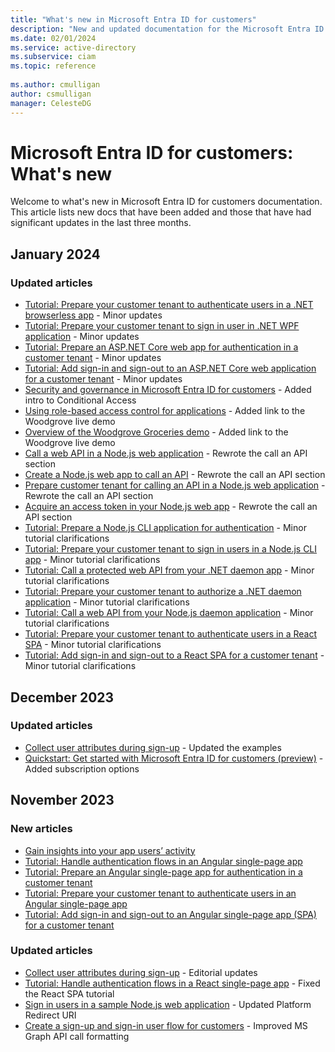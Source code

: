 ```yaml
---
title: "What's new in Microsoft Entra ID for customers"
description: "New and updated documentation for the Microsoft Entra ID for customers documentation."
ms.date: 02/01/2024
ms.service: active-directory
ms.subservice: ciam
ms.topic: reference
 
ms.author: cmulligan
author: csmulligan
manager: CelesteDG
---
```


# Microsoft Entra ID for customers: What's new

Welcome to what's new in Microsoft Entra ID for customers documentation. This article lists new docs that have been added and those that have had significant updates in the last three months. 

## January 2024

### Updated articles

- [Tutorial: Prepare your customer tenant to authenticate users in a .NET browserless app](tutorial-browserless-app-dotnet-sign-in-prepare-tenant.md) - Minor updates
- [Tutorial: Prepare your customer tenant to sign in user in .NET WPF application](tutorial-desktop-wpf-dotnet-sign-in-prepare-tenant.md) - Minor updates
- [Tutorial: Prepare an ASP.NET Core web app for authentication in a customer tenant](tutorial-web-app-dotnet-sign-in-prepare-app.md) - Minor updates
- [Tutorial: Add sign-in and sign-out to an ASP.NET Core web application for a customer tenant](tutorial-web-app-dotnet-sign-in-sign-out.md) - Minor updates
- [Security and governance in Microsoft Entra ID for customers](concept-security-customers.md) - Added intro to Conditional Access
- [Using role-based access control for applications](how-to-use-app-roles-customers.md) - Added link to the Woodgrove live demo
- [Overview of the Woodgrove Groceries demo](overview-solutions-customers.md) - Added link to the Woodgrove live demo
- [Call a web API in a Node.js web application](how-to-web-app-node-sign-in-call-api-call-api.md) - Rewrote the call an API section
- [Create a Node.js web app to call an API](how-to-web-app-node-sign-in-call-api-prepare-app.md) - Rewrote the call an API section
- [Prepare customer tenant for calling an API in a Node.js web application](how-to-web-app-node-sign-in-call-api-prepare-tenant.md) - Rewrote the call an API section
- [Acquire an access token in your Node.js web app](how-to-web-app-node-sign-in-call-api-sign-in-acquire-access-token.md) - Rewrote the call an API section
- [Tutorial: Prepare a Node.js CLI application for authentication](tutorial-cli-app-node-sign-in-prepare-app.md) - Minor tutorial clarifications
- [Tutorial: Prepare your customer tenant to sign in users in a Node.js CLI app](tutorial-cli-app-node-sign-in-prepare-tenant.md) - Minor tutorial clarifications
- [Tutorial: Call a protected web API from your .NET daemon app](tutorial-daemon-dotnet-call-api-build-app.md) - Minor tutorial clarifications
- [Tutorial: Prepare your customer tenant to authorize a .NET daemon application](tutorial-daemon-dotnet-call-api-prepare-tenant.md) - Minor tutorial clarifications
- [Tutorial: Call a web API from your Node.js daemon application](tutorial-daemon-node-call-api-build-app.md) - Minor tutorial clarifications
- [Tutorial: Prepare your customer tenant to authenticate users in a React SPA](tutorial-single-page-app-react-sign-in-prepare-tenant.md) - Minor tutorial clarifications
- [Tutorial: Add sign-in and sign-out to a React SPA for a customer tenant](tutorial-single-page-app-react-sign-in-sign-out.md) - Minor tutorial clarifications

## December 2023

### Updated articles

- [Collect user attributes during sign-up](how-to-define-custom-attributes.md) - Updated the examples
- [Quickstart: Get started with Microsoft Entra ID for customers (preview)](quickstart-trial-setup.md) - Added subscription options

## November 2023

### New articles

- [Gain insights into your app users’ activity](how-to-user-insights.md)
- [Tutorial: Handle authentication flows in an Angular single-page app](tutorial-single-page-app-angular-sign-in-configure-authentication.md)
- [Tutorial: Prepare an Angular single-page app for authentication in a customer tenant](tutorial-single-page-app-angular-sign-in-prepare-app.md)
- [Tutorial: Prepare your customer tenant to authenticate users in an Angular single-page app](tutorial-single-page-app-angular-sign-in-prepare-tenant.md)
- [Tutorial: Add sign-in and sign-out to an Angular single-page app (SPA) for a customer tenant](tutorial-single-page-app-angular-sign-in-sign-out.md)

### Updated articles

- [Collect user attributes during sign-up](how-to-define-custom-attributes.md) - Editorial updates
- [Tutorial: Handle authentication flows in a React single-page app](tutorial-single-page-app-react-sign-in-configure-authentication.md) - Fixed the React SPA tutorial
- [Sign in users in a sample Node.js web application](sample-web-app-node-sign-in.md) - Updated Platform Redirect URI
- [Create a sign-up and sign-in user flow for customers](how-to-user-flow-sign-up-sign-in-customers.md) - Improved MS Graph API call formatting
